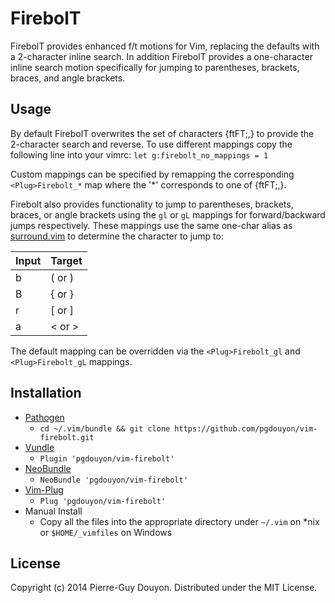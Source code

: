 FirebolT
========

FirebolT provides enhanced f/t motions for Vim, replacing the defaults with a
2-character inline search.  In addition FirebolT provides a one-character inline
search motion specifically for jumping to parentheses, brackets, braces, and
angle brackets.


Usage
-----

By default FirebolT overwrites the set of characters {ftFT;,} to provide the
2-character search and reverse.  To use different mappings copy the following
line into your vimrc:
`let g:firebolt_no_mappings = 1`

Custom mappings can be specified by remapping the corresponding
`<Plug>Firebolt_*` map where the '\*' corresponds to one of {ftFT;,}.

Firebolt also provides functionality to jump to parentheses, brackets, braces,
or angle brackets using the `gl` or `gL` mappings for forward/backward jumps
respectively.  These mappings use the same one-char alias as [surround.vim][] to
determine the character to jump to:

| Input | Target |
| ----- | ------ |
| b     | ( or ) |
| B     | { or } |
| r     | [ or ] |
| a     | < or > |

The default mapping can be overridden via the `<Plug>Firebolt_gl` and
`<Plug>Firebolt_gL` mappings.


Installation
------------

* [Pathogen][]
    * `cd ~/.vim/bundle && git clone https://github.com/pgdouyon/vim-firebolt.git`
* [Vundle][]
    * `Plugin 'pgdouyon/vim-firebolt'`
* [NeoBundle][]
    * `NeoBundle 'pgdouyon/vim-firebolt'`
* [Vim-Plug][]
    * `Plug 'pgdouyon/vim-firebolt'`
* Manual Install
    * Copy all the files into the appropriate directory under `~/.vim` on \*nix or
      `$HOME/_vimfiles` on Windows


License
-------

Copyright (c) 2014 Pierre-Guy Douyon.  Distributed under the MIT License.


[surround.vim]: https://github.com/tpope/vim-surround
[Pathogen]: https://github.com/tpope/vim-pathogen
[Vundle]: https://github.com/gmarik/Vundle.vim
[NeoBundle]: https://github.com/Shougo/neobundle.vim
[Vim-Plug]: https://github.com/junegunn/vim-plug
